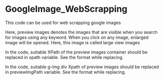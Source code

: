 # GoogleImage_WebScrapping
This code can be used for web scrapping google images

Here, preview images denotes the images that are visible when you search for images using any keyword. When you click on any image, enlarged image will be opened. Here, this image is called large view images

In the code, suitable XPath of the preview images container should be replaced in xpath variable. See the format while replacing.

In the code, suitable g-img div Xpath of preview images should be replaced in previewImgPath variable. See the format while replacing.


